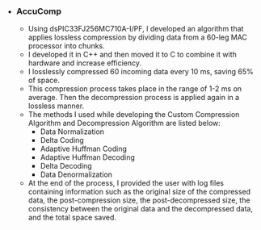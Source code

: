 - ### AccuComp
    - Using dsPIC33FJ256MC710A-I/PF, I developed an algorithm that applies lossless compression by dividing data from a 60-leg MAC processor into chunks.
    - I developed it in C++ and then moved it to C to combine it with hardware and increase efficiency.
    - I losslessly compressed 60 incoming data every 10 ms, saving 65% of space.
    - This compression process takes place in the range of 1-2 ms on average. Then the decompression process is applied again in a lossless manner.
    - The methods I used while developing the Custom Compression Algorithm and Decompression Algorithm are listed below: 
        - Data Normalization
        - Delta Coding
        - Adaptive Huffman Coding
        - Adaptive Huffman Decoding
        - Delta Decoding
        - Data Denormalization
    - At the end of the process, I provided the user with log files containing information such as the original size of the compressed data, the post-compression size, the post-decompressed size, the consistency between the original data and the decompressed data, and the total space saved.
